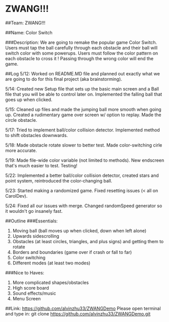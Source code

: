 # ZWANG!!!

##Team: ZWANG!!!

##Name: Color Switch

###Description:
We are going to remake the popular game Color Switch. Users must tap the ball carefully through each obstacle and their ball will switch color with some powerups. Users must follow the color pattern on each obstacle to cross it ! Passing through the wrong color will end the game.

##Log
5/12: Worked on README.MD file and planned out exactly what we are going to do for this final project (aka brainstorming).

5/14: Created new Setup file that sets up the basic main screen and a Ball file that you will be able to control later on. Implemented the falling ball that goes up when clicked.

5/15: Cleaned up files and made the jumping ball more smooth when going up. Created a rudimentary game over screen w/ option to replay. Made the circle obstacle.

5/17: Tried to implement ball/color collision detector. Implemented method to shift obstacles downwards.

5/18: Made obstacle rotate slower to better test. Made color-switching cirle more accurate.

5/19: Made file-wide color variable (not limited to methods). New endscreen that's much easier to test. Testing!

5/22: Implemented a better ball/color collision detector, created stars and point system, reintroduced the color-changing ball.

5/23: Started making a randomized game. Fixed resetting issues (< all on CarolDev).

5/24: Fixed all our issues with merge. Changed randomSpeed generator so it wouldn't go insanely fast.

##Outline
###Essentials:
1. Moving ball (ball moves up when clicked, down when left alone)
2. Upwards sidescrolling
3. Obstacles (at least circles, triangles, and plus signs) and getting them to rotate
4. Borders and boundaries (game over if crash or fall to far)
5. Color switching
6. Different modes (at least two modes)

###Nice to Haves:
1. More complicated shapes/obstacles
2. High score board
3. Sound effects/music
4. Menu Screen


##Link: https://github.com/alvinzhu33/ZWANGDemo
Please open terminal and type in: git clone https://github.com/alvinzhu33/ZWANGDemo.git
